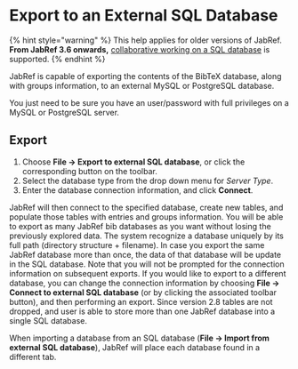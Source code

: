 # Export to an External SQL Database

{% hint style="warning" %}
This help applies for older versions of JabRef. **From JabRef 3.6 onwards,** [collaborative working on a SQL database](../collaborative-work/sqldatabase.md) is supported.
{% endhint %}

JabRef is capable of exporting the contents of the BibTeX database, along with groups information, to an external MySQL or PostgreSQL database.

You just need to be sure you have an user/password with full privileges on a MySQL or PostgreSQL server.

## Export

1. Choose **File → Export to external SQL database**, or click the corresponding button on the toolbar.
2. Select the database type from the drop down menu for _Server Type_.
3. Enter the database connection information, and click **Connect**.

JabRef will then connect to the specified database, create new tables, and populate those tables with entries and groups information. You will be able to export as many JabRef bib databases as you want without losing the previously explored data. The system recognize a database uniquely by its full path \(directory structure + filename\). In case you export the same JabRef database more than once, the data of that database will be update in the SQL database. Note that you will not be prompted for the connection information on subsequent exports. If you would like to export to a different database, you can change the connection information by choosing **File → Connect to external SQL database** \(or by clicking the associated toolbar button\), and then performing an export. Since version 2.8 tables are not dropped, and user is able to store more than one JabRef database into a single SQL database.

When importing a database from an SQL database \(**File → Import from external SQL database**\), JabRef will place each database found in a different tab.

